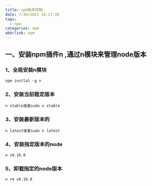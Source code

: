 ```yaml
---
title: npm版本控制
date: 7/30/2021 14:17:38
tags:
  - npm
categories: npm
abbrlink: npm
---
```


## 一、安装npm插件n ,通过n模块来管理node版本

### 1、全局安装n模块

```
npm instlal -g n
```

### 2、安装当前稳定版本

```
n stable或者sudo n stable
```

### 3、安装最新版本的

```
n latest或者sudo n latest
```

### 4、安装指定版本的node

```
n v8.16.0
```

### 5、卸载指定的node版本

```
n rm v8.16.0
```

